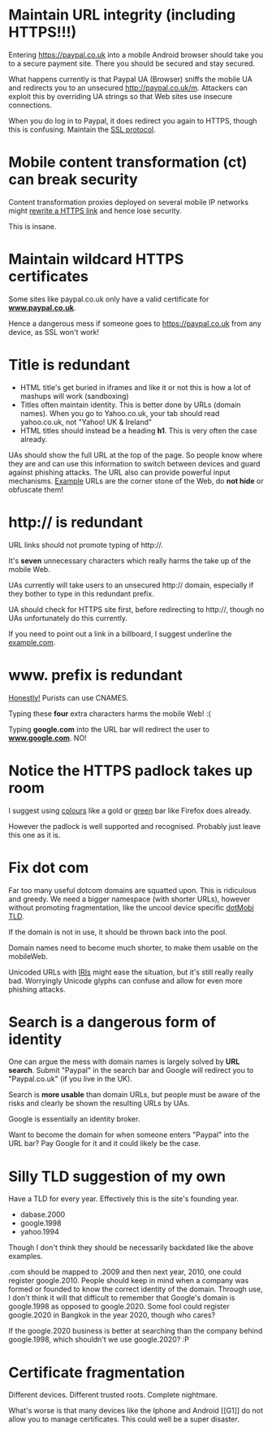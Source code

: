 # Maintain URL integrity (including HTTPS!!!)

Entering https://paypal.co.uk into a mobile Android browser should take you to
a secure payment site. There you should be secured and stay secured.

What happens currently is that Paypal UA (Browser) sniffs the mobile UA and redirects you
to an unsecured http://paypal.co.uk/m. Attackers can exploit this by
overriding UA strings so that Web sites use insecure connections.

When you do log in to Paypal, it does redirect you again to HTTPS, though this
is confusing. Maintain the [SSL protocol](http://en.wikipedia.org/wiki/Transport_Layer_Security).

# Mobile content transformation (ct) can break security

Content transformation proxies deployed on several mobile IP networks might
[rewrite a HTTPS
link](http://www.w3.org/TR/ct-guidelines/#sec-https-link-rewriting) and hence
lose security.

This is insane.

# Maintain wildcard HTTPS certificates

Some sites like paypal.co.uk only have a valid certificate for
**www.paypal.co.uk**.

Hence a dangerous mess if someone goes to https://paypal.co.uk from any device,
as SSL won't work!

# Title is redundant

* HTML title's get buried in iframes and like it or not this is how a lot of mashups will work (sandboxing)
* Titles often maintain identity. This is better done by URLs (domain names). When you go to Yahoo.co.uk, your tab should read yahoo.co.uk, not "Yahoo! UK &amp; Ireland"
* HTML titles should instead be a heading **h1**. This is very often the case already.

UAs should show the full URL at the top of the page. So people know where they
are and can use this information to switch between devices and guard against
phishing attacks. The URL also can provide powerful input mechanisms.
[Example](http://traintimes.org.uk/wok/wat) URLs are the corner stone of the
Web, do **not hide** or obfuscate them!

# http:// is redundant

URL links should not promote typing of http://.

It's **seven** unnecessary characters which really harms the take up of the mobile Web.

UAs currently will take users to an unsecured http:// domain, especially if
they bother to type in this redundant prefix.

UA should check for HTTPS site first, before redirecting to http://, though no
UAs unfortunately do this currently.

If you need to point out a link in a billboard, I suggest underline the <u>example.com</u>.

# www. prefix is redundant

[Honestly!](http://no-www.org/) Purists can use CNAMES.

Typing these **four** extra characters harms the mobile Web! :(

Typing **google.com** into the URL bar will redirect the user to **www.google.com**. NO!

# Notice the HTTPS padlock takes up room

I suggest using [colours](http://getacue.dabase.com/) like a gold or
[green](http://www.flickr.com/photos/jamiekitson/3176790336/) bar like Firefox
does already.

However the padlock is well supported and recognised. Probably just leave this
one as it is.

# Fix dot com

Far too many useful dotcom domains are squatted upon. This is ridiculous and
greedy. We need a bigger namespace (with shorter URLs), however without
promoting fragmentation, like the uncool device specific
[dotMobi](http://en.wikipedia.org/wiki/Dotmobi)
[TLD](http://en.wikipedia.org/wiki/Top_level_domain).

If the domain is not in use, it should be thrown back into the pool.

Domain names need to become much shorter, to make them usable on the mobileWeb.

Unicoded URLs with
[IRIs](http://en.wikipedia.org/wiki/Internationalized_Resource_Identifier)
might ease the situation, but it's still really really bad. Worryingly Unicode
glyphs can confuse and allow for even more phishing attacks.

# Search is a dangerous form of identity

One can argue the mess with domain names is largely solved by **URL search**.
Submit "Paypal" in the search bar and Google will redirect you to
"Paypal.co.uk" (if you live in the UK).

Search is **more usable** than domain URLs, but people must be aware of the
risks and clearly be shown the resulting URLs by UAs.

Google is essentially an identity broker.

Want to become the domain for when someone enters "Paypal" into the URL bar?
Pay Google for it and it could likely be the case.

# Silly TLD suggestion of my own

Have a TLD for every year. Effectively this is the site's founding year.

* dabase.2000
* google.1998
* yahoo.1994

Though I don't think they should be necessarily backdated like the above examples.

.com should be mapped to .2009 and then next year, 2010, one could register
google.2010. People should keep in mind when a company was formed or founded to
know the correct identity of the domain. Through use, I don't think it will
that difficult to remember that Google's domain is google.1998 as opposed to
google.2020. Some fool could register google.2020 in Bangkok in the year 2020,
though who cares?

If the google.2020 business is better at searching than the company behind
google.1998, which shouldn't we use google.2020? :P

# Certificate fragmentation

Different devices. Different trusted roots. Complete nightmare.

What's worse is that many devices like the Iphone and Android [[G1]] do not
allow you to manage certificates. This could well be a super disaster.

